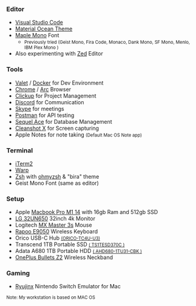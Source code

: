 ### Editor 
+ <a class="hover:opacity-50" href="https://code.visualstudio.com/" target="_blank">Visual Studio Code</a>
+ <a class="hover:opacity-50" href="https://marketplace.visualstudio.com/items?itemName=Equinusocio.vsc-material-theme" target="_blank">Material Ocean Theme</a>
+ <a class="hover:opacity-50" href="https://github.com/subframe7536/maple-font/releases" target="_blank">Maple Mono</a> Font 
    + <small>Previously tried (Geist Mono, Fira Code, Monaco, Dank Mono, SF Mono, Menlo, IBM Plex Mono )</small>
+ Also experimenting with <a class="hover:opacity-50" href="https://zed.dev/" target="_blank">Zed</a> Editor

### Tools
+ <a class="hover:opacity-50" href="https://github.com/laravel/valet" target="_blank">Valet</a> / <a class="hover:opacity-50" href="https://www.docker.com/" target="_blank">Docker</a> for Dev Environment
+ <a class="hover:opacity-50" href="https://google.com/chrome/" target="_blank" title="Google Chrome">Chrome</a> / <a class="hover:opacity-50" href="https://arc.net/" target="_blank" title="Arc">Arc</a> Browser
+ <a class="hover:opacity-50" href="https://clickup.com/" target="_blank" title="Clickup">Clickup</a> for Project Management
+ <a class="hover:opacity-50" href="https://discord.com/" target="_blank" title="Discord">Discord</a> for Communication
+ <a class="hover:opacity-50" href="https://www.skype.com/en/" target="_blank" title="Skype">Skype</a> for meetings
+ <a class="hover:opacity-50" href="https://www.postman.com/" target="_blank" title="Postman">Postman</a> for API testing
+ <a class="hover:opacity-50" href="https://sequel-ace.com/" target="_blank" title="Sequel Ace">Sequel Ace</a> for Database Management
+ <a class="hover:opacity-50" href="https://cleanshot.com/" target="_blank" title="Screenshot Tool">Cleanshot X</a> for Screen capturing
+ Apple Notes for note taking <small>(Default Mac OS Note app)</small>

### Terminal
+ <a class="hover:opacity-50" href="https://iterm2.com/" target="_blank" title="iTerm2">iTerm2</a>
+ <a class="hover:opacity-50" href="https://www.warp.dev/" target="_blank" title="Warp">Warp</a> 
+ <a class="hover:opacity-50" href="https://github.com/ohmyzsh/ohmyzsh/wiki/Installing-ZSH" target="_blank" title="Zsh">Zsh</a> with <a class="hover:opacity-50" href="https://ohmyz.sh/" target="_blank" title="ohmyzsh">ohmyzsh</a> & "bira" theme
+ Geist Mono Font (same as editor)

### Setup
+ Apple <a class="hover:opacity-50" href="https://www.amazon.com/Apple-MacBook-14-inch-8%E2%80%91core-14%E2%80%91core/dp/B09JQSLL92?th=1" target="_blank" title="Primary Work Laptop">Macbook Pro M1 14</a> with 16gb Ram and 512gb SSD
+ <a class="hover:opacity-50" href="https://www.amazon.com/LG-32UN650-W-Compatibility-Borderless-Adjustable/dp/B08FQ42MN1/" target="_blank" title="4k Monitor">LG 32UN650</a>  32inch 4k Monitor
+ Logitech <a class="hover:opacity-50" href="https://www.amazon.com/Logitech-Master-Performance-Ultra-Fast-Scrolling/dp/B0BS9VVQPD/" target="_blank" title="Wireless Mouse">MX Master 3s</a> Mouse
+ <a class="hover:opacity-50" href="https://www.amazon.in/Rapoo-Rechargeable-Bluetooth-Multi-Device-Smartphone/dp/B0C71DDZMB " target="_blank" title="Wireless Keyboard">Rapoo E9050</a> Wireless Keyboard
+ Orico USB-C Hub <small><a class="hover:opacity-50" href="https://www.orico.cc/us/product/detail/3334.html" target="_blank" title="USB C HUB">(ORICO-TC4U-U3)</a></small>
+ Transcend 1TB Portable SSD <small><a class="hover:opacity-50" href="https://www.amazon.com/Transcend-Type-C-ESD370C-Portable-TS1TESD370C/dp/B08P9MSSZP" target="_blank" title="1TB SSD">( TS1TESD370C )</a></small> 
+ Adata A680 1TB Portable HDD <small><a class="hover:opacity-50" href="https://www.amazon.com/ADATA-Military-Grade-Shock-Proof-External-AHD680-1TU31-CBK/dp/B07KK2RGHY/" target="_blank" title="1TB HDD">( AHD680-1TU31-CBK )</a></small> 
+ <a class="hover:opacity-50" href="https://www.oneplus.com/ae/oneplus-bullets-wireless-z2" target="_blank" title="Primary headphone and Mic for calling">OnePlus Bullets Z2</a> Wireless Neckband

### Gaming 
+ <a class="hover:opacity-50" href="https://ryujinx.org/" target="_blank" title="iTerm2">Ryujinx</a> Nintendo Switch Emulator for Mac

<small>Note: My workstation is based on MAC OS</small>